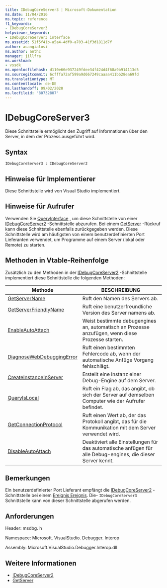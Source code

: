 ```yaml
---
title: IDebugCoreServer3 | Microsoft-Dokumentation
ms.date: 11/04/2016
ms.topic: reference
f1_keywords:
- IDebugCoreServer3
helpviewer_keywords:
- IDebugCoreServer3 interface
ms.assetid: 51f5f41b-a5a4-4df0-a703-41f3d1811d7f
author: acangialosi
ms.author: anthc
manager: jillfra
ms.workload:
- vssdk
ms.openlocfilehash: d110e66e937249fdee34f424d4f68a9b914113d5
ms.sourcegitcommit: 6cfffa72af599a9d667249caaaa411bb28ea69fd
ms.translationtype: MT
ms.contentlocale: de-DE
ms.lasthandoff: 09/02/2020
ms.locfileid: "80732807"
---
```

# <a name="idebugcoreserver3"></a>IDebugCoreServer3
Diese Schnittstelle ermöglicht den Zugriff auf Informationen über den Server, in dem der Prozess ausgeführt wird.

## <a name="syntax"></a>Syntax

```
IDebugCoreServer3 : IDebugCoreServer2
```

## <a name="notes-for-implementers"></a>Hinweise für Implementierer
 Diese Schnittstelle wird von Visual Studio implementiert.

## <a name="notes-for-callers"></a>Hinweise für Aufrufer
 Verwenden Sie [QueryInterface](/cpp/atl/queryinterface) , um diese Schnittstelle von einer [IDebugCoreServer2](../../../extensibility/debugger/reference/idebugcoreserver2.md) -Schnittstelle abzurufen. Bei einem [GetServer](../../../extensibility/debugger/reference/idebugdefaultport2-getserver.md) -Rückruf kann diese Schnittstelle ebenfalls zurückgegeben werden. Diese Schnittstelle wird am häufigsten von einem benutzerdefinierten Port Lieferanten verwendet, um Programme auf einem Server (lokal oder Remote) zu starten.

## <a name="methods-in-vtable-order"></a>Methoden in Vtable-Reihenfolge
 Zusätzlich zu den Methoden in der [IDebugCoreServer2](../../../extensibility/debugger/reference/idebugcoreserver2.md) -Schnittstelle implementiert diese Schnittstelle die folgenden Methoden:

|Methode|BESCHREIBUNG|
|------------|-----------------|
|[GetServerName](../../../extensibility/debugger/reference/idebugcoreserver3-getservername.md)|Ruft den Namen des Servers ab.|
|[GetServerFriendlyName](../../../extensibility/debugger/reference/idebugcoreserver3-getserverfriendlyname.md)|Ruft eine benutzerfreundliche Version des Server namens ab.|
|[EnableAutoAttach](../../../extensibility/debugger/reference/idebugcoreserver3-enableautoattach.md)|Weist bestimmte debugengines an, automatisch an Prozesse anzufügen, wenn diese Prozesse starten.|
|[DiagnoseWebDebuggingError](../../../extensibility/debugger/reference/idebugcoreserver3-diagnosewebdebuggingerror.md)|Ruft einen bestimmten Fehlercode ab, wenn der automatische Anfüge Vorgang fehlschlägt.|
|[CreateInstanceInServer](../../../extensibility/debugger/reference/idebugcoreserver3-createinstanceinserver.md)|Erstellt eine Instanz einer Debug-Engine auf dem Server.|
|[QueryIsLocal](../../../extensibility/debugger/reference/idebugcoreserver3-queryislocal.md)|Ruft ein Flag ab, das angibt, ob sich der Server auf demselben Computer wie der Aufrufer befindet.|
|[GetConnectionProtocol](../../../extensibility/debugger/reference/idebugcoreserver3-getconnectionprotocol.md)|Ruft einen Wert ab, der das Protokoll angibt, das für die Kommunikation mit dem Server verwendet wird.|
|[DisableAutoAttach](../../../extensibility/debugger/reference/idebugcoreserver3-disableautoattach.md)|Deaktiviert alle Einstellungen für das automatische anfügen für alle Debug-engines, die dieser Server kennt.|

## <a name="remarks"></a>Bemerkungen
 Ein benutzerdefinierter Port Lieferant empfängt die [IDebugCoreServer2](../../../extensibility/debugger/reference/idebugcoreserver2.md) -Schnittstelle bei einem [Ereignis Ereignis](../../../extensibility/debugger/reference/idebugportevents2-event.md). Die- `IDebugCoreServer3` Schnittstelle kann von dieser Schnittstelle abgerufen werden.

## <a name="requirements"></a>Anforderungen
 Header: msdbg. h

 Namespace: Microsoft. VisualStudio. Debugger. Interop

 Assembly: Microsoft.VisualStudio.Debugger.Interop.dll

## <a name="see-also"></a>Weitere Informationen
- [IDebugCoreServer2](../../../extensibility/debugger/reference/idebugcoreserver2.md)
- [GetServer](../../../extensibility/debugger/reference/idebugdefaultport2-getserver.md)
